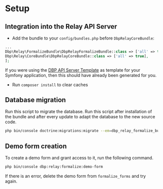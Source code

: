 # Setup

## Integration into the Relay API Server

* Add the bundle to your `config/bundles.php` before `DbpRelayCoreBundle`:

```php
...
Dbp\Relay\FormalizeBundle\DbpRelayFormalizeBundle::class => ['all' => true],
Dbp\Relay\CoreBundle\DbpRelayCoreBundle::class => ['all' => true],
];
```

If you were using the [DBP API Server Template](https://packagist.org/packages/dbp/relay-server-template)
as template for your Symfony application, then this should have already been generated for you.

* Run `composer install` to clear caches

## Database migration

Run this script to migrate the database. Run this script after installation of the bundle and
after every update to adapt the database to the new source code.

```bash
php bin/console doctrine:migrations:migrate --em=dbp_relay_formalize_bundle
```

## Demo form creation

To create a demo form and grant access to it, run the following command.

```bash
php bin/console dbp:relay:formalize:demo-form
```

If there is an error, delete the demo form from `formalize_forms` and try again.
